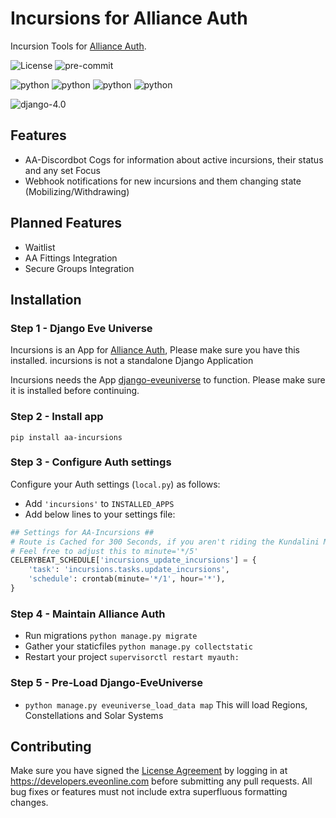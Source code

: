 # Incursions for Alliance Auth

Incursion Tools for [Alliance Auth](https://gitlab.com/allianceauth/allianceauth/).

![License](https://img.shields.io/badge/license-MIT-green)
![pre-commit](https://img.shields.io/badge/pre--commit-enabled-brightgreen?logo=pre-commit&logoColor=white)

![python](https://img.shields.io/badge/python-3.8-informational)
![python](https://img.shields.io/badge/python-3.9-informational)
![python](https://img.shields.io/badge/python-3.10-informational)
![python](https://img.shields.io/badge/python-3.11-informational)

![django-4.0](https://img.shields.io/badge/django-4.0-informational)

## Features

- AA-Discordbot Cogs for information about active incursions, their status and any set Focus
- Webhook notifications for new incursions and them changing state (Mobilizing/Withdrawing)

## Planned Features

- Waitlist
- AA Fittings Integration
- Secure Groups Integration

## Installation

### Step 1 - Django Eve Universe

Incursions is an App for [Alliance Auth](https://gitlab.com/allianceauth/allianceauth/), Please make sure you have this installed. incursions is not a standalone Django Application

Incursions needs the App [django-eveuniverse](https://gitlab.com/ErikKalkoken/django-eveuniverse) to function. Please make sure it is installed before continuing.

### Step 2 - Install app

```shell
pip install aa-incursions
```

### Step 3 - Configure Auth settings

Configure your Auth settings (`local.py`) as follows:

- Add `'incursions'` to `INSTALLED_APPS`
- Add below lines to your settings file:

```python
## Settings for AA-Incursions ##
# Route is Cached for 300 Seconds, if you aren't riding the Kundalini Manifest to the last minute
# Feel free to adjust this to minute='*/5'
CELERYBEAT_SCHEDULE['incursions_update_incursions'] = {
    'task': 'incursions.tasks.update_incursions',
    'schedule': crontab(minute='*/1', hour='*'),
}
```

### Step 4 - Maintain Alliance Auth

- Run migrations `python manage.py migrate`
- Gather your staticfiles `python manage.py collectstatic`
- Restart your project `supervisorctl restart myauth:`

### Step 5 - Pre-Load Django-EveUniverse

- `python manage.py eveuniverse_load_data map` This will load Regions, Constellations and Solar Systems

## Contributing

Make sure you have signed the [License Agreement](https://developers.eveonline.com/resource/license-agreement) by logging in at <https://developers.eveonline.com> before submitting any pull requests. All bug fixes or features must not include extra superfluous formatting changes.
